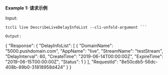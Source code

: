 **Example 1: 请求示例**



Input: 

```
tccli live DescribeLiveDelayInfoList --cli-unfold-argument ```

Output: 
```
{
    "Response": {
        "DelayInfoList": [
            {
                "DomainName": "5000.pushdomain.com",
                "AppName": "live",
                "StreamName": "testStream",
                "DelayInterval": 60,
                "CreateTime": "2019-06-14T00:00:00Z",
                "ExpireTime": "2019-06-15T00:00:00Z",
                "Status": 1
            }
        ],
        "RequestId": "8e50cdb5-56dc-408b-89b0-31818958d424"
    }
}
```

